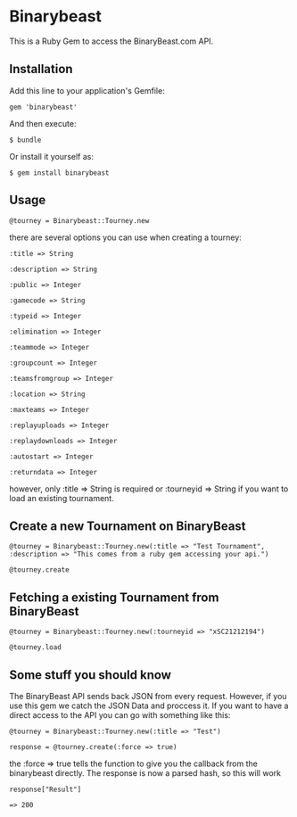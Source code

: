 # Binarybeast

This is a Ruby Gem to access the BinaryBeast.com API.

## Installation

Add this line to your application's Gemfile:

    gem 'binarybeast'

And then execute:

    $ bundle

Or install it yourself as:

    $ gem install binarybeast

## Usage

    @tourney = Binarybeast::Tourney.new

there are several options you can use when creating a tourney:

    :title => String

    :description => String
    
    :public => Integer
    
    :gamecode => String
    
    :typeid => Integer
    
    :elimination => Integer
    
    :teammode => Integer
    
    :groupcount => Integer
    
    :teamsfromgroup => Integer
    
    :location => String
    
    :maxteams => Integer
    
    :replayuploads => Integer
    
    :replaydownloads => Integer
    
    :autostart => Integer
    
    :returndata => Integer

however, only :title => String is required or :tourneyid => String if you want to load an existing tournament.

## Create a new Tournament on BinaryBeast

    @tourney = Binarybeast::Tourney.new(:title => "Test Tournament", :description => "This comes from a ruby gem accessing your api.")
    
    @tourney.create
    
## Fetching a existing Tournament from BinaryBeast

    @tourney = Binarybeast::Tourney.new(:tourneyid => "xSC21212194")
    
    @tourney.load
    
## Some stuff you should know

The BinaryBeast API sends back JSON from every request. However, if you use this gem we catch the JSON Data and proccess it. If you want to have a direct access to the API you can go with something like this:

    @tourney = Binarybeast::Tourney.new(:title => "Test")
    
    response = @tourney.create(:force => true)
    
the :force => true tells the function to give you the callback from the binarybeast directly. The response is now a parsed hash, so this will work

    response["Result"]
    
    => 200
